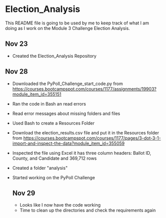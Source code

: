 # Election_Analysis

This README file is going to be used by me to keep track of what I am doing as I work on the Module 3 Challenge Election Analysis.

## Nov 23

- Created the Election_Analysis Repository

## Nov 28

- Downloaded the PyPoll_Challenge_start_code.py from https://courses.bootcampspot.com/courses/1177/assignments/19903?module_item_id=355151

- Ran the code in Bash an read errors

- Read error messages about missing folders and files

- Used Bash to create a Resources Folder

- Download the election_results.csv file and put it in the Resources folder from https://courses.bootcampspot.com/courses/1177/pages/3-dot-3-1-import-and-inspect-the-data?module_item_id=355059

- Inspected the file using Excel it has three column headers: Ballot ID, County, and Candidate and 369,712 rows

- Created a folder "analysis"

- Started working on the PyPoll Challenge

  ## Nov 29

  - Looks like I now have the code working
  - Time to clean up the directories and check the requirements again
  


